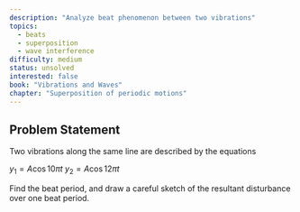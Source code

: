 ```yaml
---
description: "Analyze beat phenomenon between two vibrations"
topics:
  - beats
  - superposition
  - wave interference
difficulty: medium
status: unsolved
interested: false
book: "Vibrations and Waves"
chapter: "Superposition of periodic motions"
---
```


## Problem Statement
Two vibrations along the same line are described by the equations

$y_1 = A\cos 10\pi t$
$y_2 = A\cos 12\pi t$

Find the beat period, and draw a careful sketch of the resultant disturbance over one beat period.